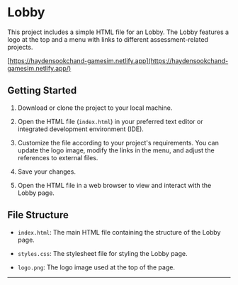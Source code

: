
# Lobby 

This project includes a simple HTML file for an Lobby. The Lobby features a logo at the top and a menu with links to different assessment-related projects.

[https://haydensookchand-gamesim.netlify.app](https://haydensookchand-gamesim.netlify.app/)

## Getting Started

1. Download or clone the project to your local machine.

2. Open the HTML file (`index.html`) in your preferred text editor or integrated development environment (IDE).

3. Customize the file according to your project's requirements. You can update the logo image, modify the links in the menu, and adjust the references to external files.

4. Save your changes.

5. Open the HTML file in a web browser to view and interact with the Lobby page.

## File Structure

- `index.html`: The main HTML file containing the structure of the Lobby page.

- `styles.css`: The stylesheet file for styling the Lobby page.

- `logo.png`: The logo image used at the top of the page.

---
